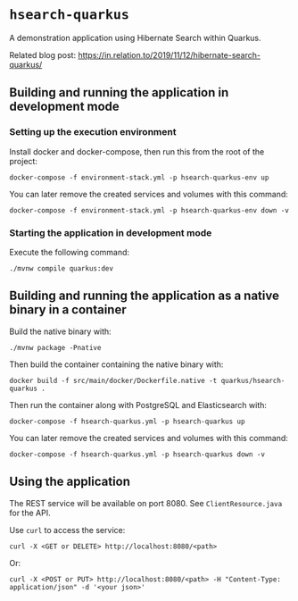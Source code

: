 # `hsearch-quarkus`

A demonstration application using Hibernate Search within Quarkus.

Related blog post: https://in.relation.to/2019/11/12/hibernate-search-quarkus/

## Building and running the application in development mode

### Setting up the execution environment

Install docker and docker-compose, then run this from the root of the project:

```
docker-compose -f environment-stack.yml -p hsearch-quarkus-env up
```

You can later remove the created services and volumes with this command:

```
docker-compose -f environment-stack.yml -p hsearch-quarkus-env down -v
```

### Starting the application in development mode

Execute the following command:

```
./mvnw compile quarkus:dev
```

## Building and running the application as a native binary in a container

Build the native binary with:

```
./mvnw package -Pnative
```

Then build the container containing the native binary with:

```
docker build -f src/main/docker/Dockerfile.native -t quarkus/hsearch-quarkus .
```

Then run the container along with PostgreSQL and Elasticsearch with:

```
docker-compose -f hsearch-quarkus.yml -p hsearch-quarkus up
```

You can later remove the created services and volumes with this command:

```
docker-compose -f hsearch-quarkus.yml -p hsearch-quarkus down -v
```

## Using the application

The REST service will be available on port 8080.
See `ClientResource.java` for the API.

Use `curl` to access the service:

```
curl -X <GET or DELETE> http://localhost:8080/<path>
```

Or:

```
curl -X <POST or PUT> http://localhost:8080/<path> -H "Content-Type: application/json" -d '<your json>'
```
